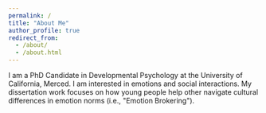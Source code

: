 ```yaml
---
permalink: /
title: "About Me"
author_profile: true
redirect_from: 
  - /about/
  - /about.html
---
```


I am a PhD Candidate in Developmental Psychology at the University of California, Merced. I am interested in emotions and social interactions. My dissertation work focuses on how young people help other navigate cultural differences in emotion norms (i.e., "Emotion Brokering"). 








